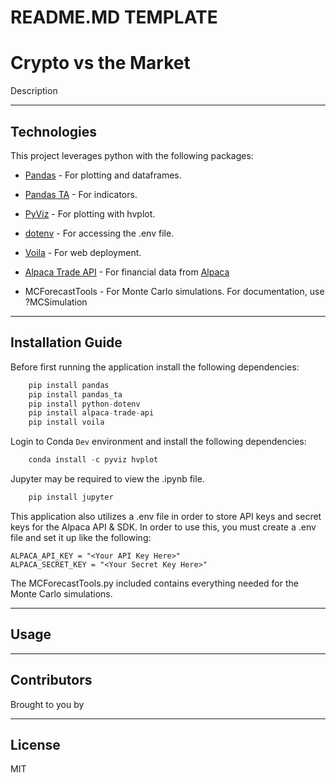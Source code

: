 # README.MD TEMPLATE

# Crypto vs the Market

Description

---

## Technologies

This project leverages python with the following packages:

* [Pandas](https://github.com/pandas-dev/pandas) - For plotting and dataframes.

* [Pandas TA](https://github.com/twopirllc/pandas-ta) - For indicators.

* [PyViz](https://github.com/pyviz/pyviz.org) - For plotting with hvplot.

* [dotenv](https://pypi.org/project/python-dotenv/) - For accessing the .env file.

* [Voila](https://github.com/voila-dashboards/voila) - For web deployment.

* [Alpaca Trade API](https://github.com/alpacahq/alpaca-trade-api-python) - For financial data from [Alpaca](https://alpaca.markets)

* MCForecastTools - For Monte Carlo simulations. For documentation, use ?MCSimulation

---

## Installation Guide

Before first running the application install the following dependencies:

```python
    pip install pandas
    pip install pandas_ta
    pip install python-dotenv
    pip install alpaca-trade-api
    pip install voila
```

Login to Conda `Dev` environment and install the following dependencies:

```python
    conda install -c pyviz hvplot
```

Jupyter may be required to view the .ipynb file.

```python
    pip install jupyter
```

This application also utilizes a .env file in order to store API keys and secret keys for the Alpaca API & SDK. In order to use this, you must create a .env file and set it up like the following:

```
ALPACA_API_KEY = "<Your API Key Here>"
ALPACA_SECRET_KEY = "<Your Secret Key Here>"
```

The MCForecastTools.py included contains everything needed for the Monte Carlo simulations.

---

## Usage



---

## Contributors

Brought to you by 

---

## License

MIT